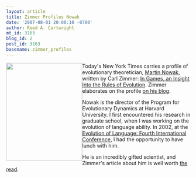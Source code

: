 ```yaml
---
layout: article
title: Zimmer Profiles Nowak
date: '2007-08-01 20:00:10 -0700'
author: Reed A. Cartwright
mt_id: 3163
blog_id: 2
post_id: 3163
basename: zimmer_profiles
---
```

<img src="http://www.ped.fas.harvard.edu/people/faculty/images/nowak.jpg" alt="" width="208" height="268" style="float:left;" />

Today's New York Times carries a profile of evolutionary theoretician, [Martin Nowak](http://www.ped.fas.harvard.edu/people/faculty/index.html), written by Carl Zimmer: [In Games, an Insight Into the Rules of Evolution](http://www.nytimes.com/2007/07/31/science/31prof.html).  Zimmer elaborates on the profile [on his blog](http://scienceblogs.com/loom/2007/07/30/picking_up_the_dog.php).

Nowak is the director of the Program for Evolutionary Dynamics at Harvard University.  I first encountered his research in graduate school, when I was working on the evolution of language ability.  In 2002, at the [Evolution of Language: Fourth International Conference](http://www.ling.ed.ac.uk/evolang/2002/), I had the opportunity to have lunch with him.

He is an incredibly gifted scientist, and Zimmer's article about him is well worth [the read](http://www.nytimes.com/2007/07/31/science/31prof.html).
